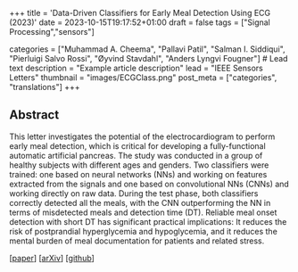 +++
title = 'Data-Driven Classifiers for Early Meal Detection Using ECG (2023)'
date = 2023-10-15T19:17:52+01:00
draft = false
tags = ["Signal Processing","sensors"]

categories = ["Muhammad A. Cheema", "Pallavi Patil",  "Salman I. Siddiqui", "Pierluigi Salvo Rossi", "Øyvind Stavdahl", "Anders Lyngvi Fougner"] # Lead text
description =  "Example article description"
lead = "IEEE Sensors Letters"
thumbnail = "images/ECGClass.png"
post_meta = ["categories", "translations"]
+++

## Abstract
This letter investigates the potential of the electrocardiogram to perform early meal detection, which is critical for developing a fully-functional automatic artificial pancreas. The study was conducted in a group of healthy subjects with different ages and genders. Two classifiers were trained: one based on neural networks (NNs) and working on features extracted from the signals and one based on convolutional NNs (CNNs) and working directly on raw data. During the test phase, both classifiers correctly detected all the meals, with the CNN outperforming the NN in terms of misdetected meals and detection time (DT). Reliable meal onset detection with short DT has significant practical implications: It reduces the risk of postprandial hyperglycemia and hypoglycemia, and it reduces the mental burden of meal documentation for patients and related stress.

[[paper](https://ieeexplore.ieee.org/document/10225027)]
[[arXiv]()]
[[github]()]